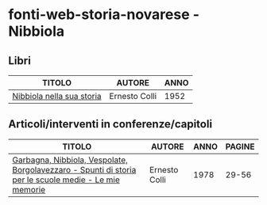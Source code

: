 # fonti-web-storia-novarese - Nibbiola

## Libri

| TITOLO                                                                                                                          | AUTORE        | ANNO |
|---------------------------------------------------------------------------------------------------------------------------------|---------------|------|
| [Nibbiola nella sua storia](https://www.alzati.it/BassaNovarese/Nibbiola%20nella%20Storia/Sfogliatore/NibbiolaNellaStoria.html) | Ernesto Colli | 1952 |

## Articoli/interventi in conferenze/capitoli

| TITOLO                                                                                                                                                                            | AUTORE        | ANNO | PAGINE |
|-----------------------------------------------------------------------------------------------------------------------------------------------------------------------------------|---------------|------|--------|
| [Garbagna, Nibbiola, Vespolate, Borgolavezzaro - Spunti di storia per le scuole medie - Le mie memorie](https://www.alzati.it/BassaNovarese/LeMieMemorie/HTML5/LeMieMemorie.html) | Ernesto Colli | 1978 | 29-56  |